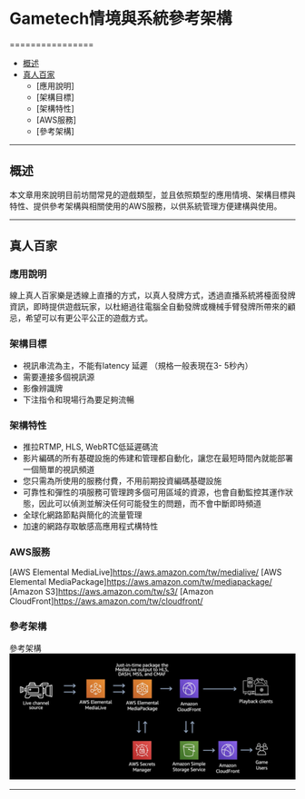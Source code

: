 # Gametech情境與系統參考架構
================

*   [概述](#overview)
*   [真人百家](#Game1)
    *   [應用說明]
    *   [架構目標]
    *   [架構特性]
    *   [AWS服務]
    *   [參考架構]


* * *

<h2 id="overview">概述</h2>
本文章用來說明目前坊間常見的遊戲類型，並且依照類型的應用情境、架構目標與特性、提供參考架構與相關使用的AWS服務，以供系統管理方便建構與使用。



* * *

<h2 id="Game1">真人百家</h2>
<h3 id="Game1">應用說明</h3>

線上真人百家樂是透線上直播的方式，以真人發牌方式，透過直播系統將檯面發牌資訊，即時提供遊戲玩家，以杜絕過往電腦全自動發牌或機械手臂發牌所帶來的顧忌，希望可以有更公平公正的遊戲方式。

<h3 id="Game1">架構目標</h3>

- 視訊串流為主，不能有latency 延遲
（規格一般表現在3- 5秒內）
-  需要連接多個視訊源
-   影像辨識牌
-  下注指令和現場行為要足夠流暢

<h3 id="Game1">架構特性</h3>

- 推拉RTMP, HLS, WebRTC低延遲碼流
- 影片編碼的所有基礎設施的佈建和管理都自動化，讓您在最短時間內就能部署一個簡單的視訊頻道
- 您只需為所使用的服務付費，不用前期投資編碼基礎設施
- 可靠性和彈性的項服務可管理跨多個可用區域的資源，也會自動監控其運作狀態，因此可以偵測並解決任何可能發生的問題，而不會中斷即時頻道
- 全球化網路節點與簡化的流量管理
- 加速的網路存取敏感高應用程式構特性

<h3 id="Game1">AWS服務</h3>

[AWS Elemental MediaLive]https://aws.amazon.com/tw/medialive/
[AWS Elemental MediaPackage]https://aws.amazon.com/tw/mediapackage/
[Amazon S3]https://aws.amazon.com/tw/s3/
[Amazon CloudFront]https://aws.amazon.com/tw/cloudfront/

<h3 id="Game1">參考架構</h3>

參考架構
![Alt text](Game1.jpg)


* * *
